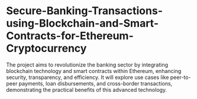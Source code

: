 # Secure-Banking-Transactions-using-Blockchain-and-Smart-Contracts-for-Ethereum-Cryptocurrency
The project aims to revolutionize the banking sector by integrating blockchain technology and smart contracts within Ethereum, enhancing security, transparency, and efficiency. It will explore use cases like peer-to-peer payments, loan disbursements, and cross-border transactions, demonstrating the practical benefits of this advanced technology.
